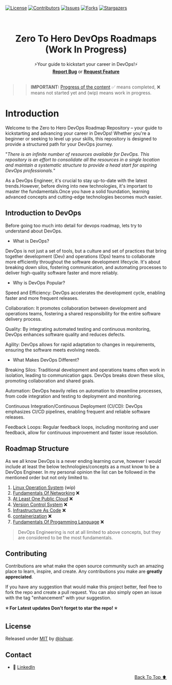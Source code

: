 <!-- PROJECT SHIELDS -->
<!--
*** declarations on the bottom of this document
managed within the footer file
-->
[![License][license-shield]][license-url] [![Contributors][contributors-shield]][contributors-url] [![Issues][issues-shield]][issues-url] [![Forks][forks-shield]][forks-url] [![Stargazers][stars-shield]][stars-url]

<div id="top"></div>
<!-- PROJECT LOGO -->
<br />
<div align="center">

  <h1 align="center"><strong>Zero To Hero DevOps Roadmaps (Work In Progress)</strong></h1>
  <p align="center">
    ⚡️Your guide to kickstart your career in DevOps!⚡️
    <br/>
    <a href="https://github.com/ishuar/zero-to-hero-devops-roadmap/issues"><strong>Report Bug</a></strong> or <a href="https://github.com/ishuar/zero-to-hero-devops-roadmap/issues"><strong>Request Feature</a></strong>
    <br/>
    <br/>
  </p>
</div>

>> **IMPORTANT:** [Progress of the content](#roadmap-structure) :white_check_mark: means completed, :x: means not started yet and (wip) means work in progress.

# Introduction

Welcome to the Zero to Hero DevOps Roadmap Repository – your guide to kickstarting and advancing your career in DevOps! Whether you're a beginner or seeking to level up your skills, this repository is designed to provide a structured path for your DevOps journey.

"_There is an infinite number of resources available for DevOps. This repository is an effort to consolidate all the resources in a single location and maintain a systematic structure to provide a head start for aspiring DevOps professionals._"

As a DevOps Engineer, it's crucial to stay up-to-date with the latest trends.However, before diving into new technologies, it's important to master the fundamentals.Once you have a solid foundation, learning advanced concepts and cutting-edge technologies becomes much easier.

## Introduction to DevOps

Before going too much into detail for devops roadmap, lets try to understand about DevOps.

- What is DevOps?

DevOps is not just a set of tools, but a culture and set of practices that bring together development (Dev) and operations (Ops) teams to collaborate more efficiently throughout the software development lifecycle. It's about breaking down silos, fostering communication, and automating processes to deliver high-quality software faster and more reliably.

- Why is DevOps Popular?

Speed and Efficiency: DevOps accelerates the development cycle, enabling faster and more frequent releases.

Collaboration: It promotes collaboration between development and operations teams, fostering a shared responsibility for the entire software delivery process.

Quality: By integrating automated testing and continuous monitoring, DevOps enhances software quality and reduces defects.

Agility: DevOps allows for rapid adaptation to changes in requirements, ensuring the software meets evolving needs.

- What Makes DevOps Different?

Breaking Silos: Traditional development and operations teams often work in isolation, leading to communication gaps. DevOps breaks down these silos, promoting collaboration and shared goals.

Automation: DevOps heavily relies on automation to streamline processes, from code integration and testing to deployment and monitoring.

Continuous Integration/Continuous Deployment (CI/CD): DevOps emphasizes CI/CD pipelines, enabling frequent and reliable software releases.

Feedback Loops: Regular feedback loops, including monitoring and user feedback, allow for continuous improvement and faster issue resolution.

## Roadmap Structure

As we all know DevOps is a never ending learning curve, however I would include at least the below technologies/concepts as a must know to be a DevOps Engineer. In my personal opinion the list can be followed in the mentioned order but not only limited to.

1. [Linux Operation System](./linux/)  (wip)
2. [Fundamentals Of Networking](./networking/) :x:
3. [At Least One Public Cloud](./public-cloud/) :x:
4. [Version Control System](./version-control-system/) :x:
5. [Infrastructure As Code](./infrastructure-as-code) :x:
6. [containerization](./containerization) :x:
7. [Fundamentals Of Progamming Language](./programming-language/) :x:


> DevOps Engineering is not at all limited to above concepts, but they are considered to be the most fundamentals.

<!-- CONTRIBUTING -->
## Contributing

Contributions are what make the open source community such an amazing place to learn, inspire, and create. Any contributions you make are **greatly appreciated**.

If you have any suggestion that would make this project better, feel free to  fork the repo and create a pull request. You can also simply open an issue with the tag "enhancement" with your suggestion.

**⭐️ For Latest updates Don't forget to star the repo! ⭐️**

<!-- LICENSE -->
## License

Released under [MIT](/LICENSE) by [@ishuar](https://github.com/ishuar).

<!-- CONTACT -->
## Contact

- 👯 [LinkedIn](https://linkedin.com/in/ishuar)

<p align="right"><a href="#top">Back To Top ⬆️</a></p>

<!-- MARKDOWN LINKS & IMAGES -->
<!-- https://www.markdownguide.org/basic-syntax/#reference-style-links -->

[contributors-url]: https://github.com/ishuar/zero-to-hero-devops-roadmap/graphs/contributors
[contributors-shield]: https://img.shields.io/github/contributors/ishuar/zero-to-hero-devops-roadmap?style=for-the-badge

[forks-url]: https://github.com/ishuar/zero-to-hero-devops-roadmap/network/members
[forks-shield]: https://img.shields.io/github/forks/ishuar/zero-to-hero-devops-roadmap?style=for-the-badge

[stars-url]: https://github.com/ishuar/zero-to-hero-devops-roadmap/stargazers
[stars-shield]: https://img.shields.io/github/stars/ishuar/zero-to-hero-devops-roadmap?style=for-the-badge

[issues-url]: https://github.com/ishuar/zero-to-hero-devops-roadmap/issues
[issues-shield]: https://img.shields.io/github/issues/ishuar/zero-to-hero-devops-roadmap?style=for-the-badge

[license-url]: https://github.com/ishuar/zero-to-hero-devops-roadmap/blob/main/LICENSE
[license-shield]: https://img.shields.io/github/license/ishuar/zero-to-hero-devops-roadmap?style=for-the-badge
